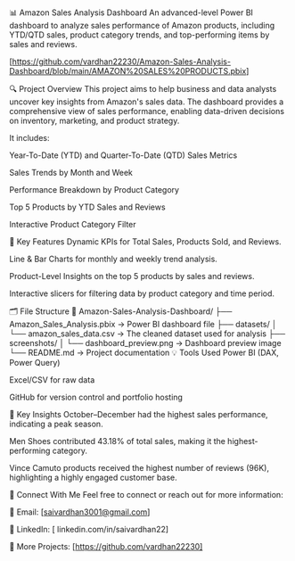 📊 Amazon Sales Analysis Dashboard
An advanced-level Power BI dashboard to analyze sales performance of Amazon products, including YTD/QTD sales, product category trends, and top-performing items by sales and reviews.

[https://github.com/vardhan22230/Amazon-Sales-Analysis-Dashboard/blob/main/AMAZON%20SALES%20PRODUCTS.pbix]

🔍 Project Overview
This project aims to help business and data analysts uncover key insights from Amazon's sales data. The dashboard provides a comprehensive view of sales performance, enabling data-driven decisions on inventory, marketing, and product strategy.

It includes:

Year-To-Date (YTD) and Quarter-To-Date (QTD) Sales Metrics

Sales Trends by Month and Week

Performance Breakdown by Product Category

Top 5 Products by YTD Sales and Reviews

Interactive Product Category Filter

📌 Key Features
Dynamic KPIs for Total Sales, Products Sold, and Reviews.

Line & Bar Charts for monthly and weekly trend analysis.

Product-Level Insights on the top 5 products by sales and reviews.

Interactive slicers for filtering data by product category and time period.

🗂️ File Structure
📁 Amazon-Sales-Analysis-Dashboard/
├── Amazon_Sales_Analysis.pbix       → Power BI dashboard file
├── datasets/
│   └── amazon_sales_data.csv        → The cleaned dataset used for analysis
├── screenshots/
│   └── dashboard_preview.png        → Dashboard preview image
└── README.md                        → Project documentation
💡 Tools Used
Power BI (DAX, Power Query)

Excel/CSV for raw data

GitHub for version control and portfolio hosting

🧠 Key Insights
October–December had the highest sales performance, indicating a peak season.

Men Shoes contributed 43.18% of total sales, making it the highest-performing category.

Vince Camuto products received the highest number of reviews (96K), highlighting a highly engaged customer base.

🔗 Connect With Me
Feel free to connect or reach out for more information:

📧 Email: [saivardhan3001@gmail.com]

💼 LinkedIn: [ linkedin.com/in/saivardhan22]

📂 More Projects: [https://github.com/vardhan22230]
